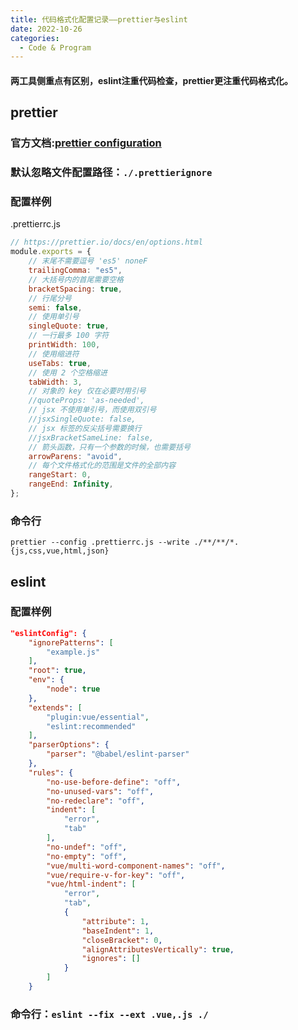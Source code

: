 ```yaml
---
title: 代码格式化配置记录——prettier与eslint
date: 2022-10-26
categories:
  - Code & Program
---
```


#### 两工具侧重点有区别，eslint注重代码检查，prettier更注重代码格式化。

## prettier

### 官方文档:[prettier configuration](https://prettier.io/docs/en/configuration.html)

### 默认忽略文件配置路径：`./.prettierignore`

### 配置样例

.prettierrc.js

```js
// https://prettier.io/docs/en/options.html
module.exports = {
	// 末尾不需要逗号 'es5' noneF
	trailingComma: "es5",
	// 大括号内的首尾需要空格
	bracketSpacing: true,
	// 行尾分号
	semi: false,
	// 使用单引号
	singleQuote: true,
	// 一行最多 100 字符
	printWidth: 100,
	// 使用缩进符
	useTabs: true,
	// 使用 2 个空格缩进
	tabWidth: 3,
	// 对象的 key 仅在必要时用引号
	//quoteProps: 'as-needed',
	// jsx 不使用单引号，而使用双引号
	//jsxSingleQuote: false,
	// jsx 标签的反尖括号需要换行
	//jsxBracketSameLine: false,
	// 箭头函数，只有一个参数的时候，也需要括号
	arrowParens: "avoid",
	// 每个文件格式化的范围是文件的全部内容
	rangeStart: 0,
	rangeEnd: Infinity,
};
```

### 命令行

`prettier --config .prettierrc.js --write ./**/**/*.{js,css,vue,html,json}`

## eslint

### 配置样例

```json
"eslintConfig": {
	"ignorePatterns": [
		"example.js"
	],
	"root": true,
	"env": {
		"node": true
	},
	"extends": [
		"plugin:vue/essential",
		"eslint:recommended"
	],
	"parserOptions": {
		"parser": "@babel/eslint-parser"
	},
	"rules": {
		"no-use-before-define": "off",
		"no-unused-vars": "off",
		"no-redeclare": "off",
		"indent": [
			"error",
			"tab"
		],
		"no-undef": "off",
		"no-empty": "off",
		"vue/multi-word-component-names": "off",
		"vue/require-v-for-key": "off",
		"vue/html-indent": [
			"error",
			"tab",
			{
				"attribute": 1,
				"baseIndent": 1,
				"closeBracket": 0,
				"alignAttributesVertically": true,
				"ignores": []
			}
		]
	}
```

### 命令行：`eslint --fix --ext .vue,.js ./`
